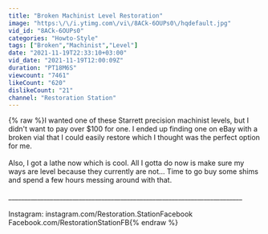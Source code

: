 ```yaml
---
title: "Broken Machinist Level Restoration"
image: "https:\/\/i.ytimg.com\/vi\/8ACk-6OUPs0\/hqdefault.jpg"
vid_id: "8ACk-6OUPs0"
categories: "Howto-Style"
tags: ["Broken","Machinist","Level"]
date: "2021-11-19T22:33:10+03:00"
vid_date: "2021-11-19T12:00:09Z"
duration: "PT18M6S"
viewcount: "7461"
likeCount: "620"
dislikeCount: "21"
channel: "Restoration Station"
---
```

{% raw %}I wanted one of these Starrett precision machinist levels, but I didn't want to pay over $100 for one. I ended up finding one on eBay with a broken vial that I could easily restore which I thought was the perfect option for me.<br /><br />Also, I got a lathe now which is cool. All I gotta do now is make sure my ways are level because they currently are not... Time to go buy some shims and spend a few hours messing around with that.<br /><br />_________________________________________________________________________<br /><br />Instagram: instagram.com/Restoration.StationFacebook Facebook.com/RestorationStationFB{% endraw %}
